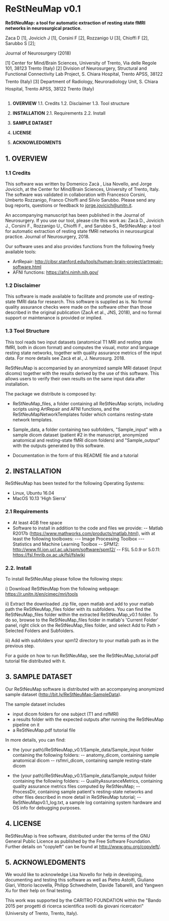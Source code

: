 # ReStNeuMap v0.1
**ReStNeuMap: a tool for automatic extraction of resting state fMRI networks in neurosurgical practice.**

Zaca D [1], Jovicich J [1], Corsini F [2], Rozzanigo U [3], Chioffi F [2], Sarubbo S [2]; 

Journal of Neurosurgery (2018)

[1] Center for Mind/Brain Sciences, University of Trento, Via delle Regole 101, 38123 Trento (Italy)
[2] Division of Neurosurgery, Structural and Functional Connectivity Lab Project, S. Chiara Hospital, Trento APSS, 38122 Trento (Italy)
[3] Department of Radiology, Neuroradiology Unit, S. Chiara Hospital, Trento APSS, 38122 Trento (Italy)

## 


1. **OVERVIEW**
	1.1. Credits
	1.2. Disclaimer
	1.3. Tool structure

2. **INSTALLATION**
	2.1. Requirements
	2.2. Install

3. **SAMPLE DATASET**

4. **LICENSE**

5. **ACKNOWLEDGMENTS**


## 1. OVERVIEW

### 1.1 Credits
This software was written by Domenico Zacà , Lisa Novello, and Jorge Jovicich, at the Center for Mind/Brain Sciences, University of Trento, Italy. 
The software was validated in collaboration with Francesco Corsini, Umberto Rozzanigo, Franco Chioffi and Silvio Sarubbo.
Please send any bug reports, questions or feedback to jorge.jovicich@unitn.it. 

An accompanying manuscript has been published in the Journal of Neurosurgery. If you use our tool, please cite this work as:
Zacà  D., Jovicich J., Corsini F., Rozzanigo U., Chioffi F., and Sarubbo S., ReStNeuMap: a tool for automatic extraction of resting state fMRI networks in neurosurgical practice. Journal of Neurosurgery, 2018.

Our software uses and also provides functions from the following freely available tools:
- ArtRepair: http://cibsr.stanford.edu/tools/human-brain-project/artrepair-software.html
- AFNI functions: https://afni.nimh.nih.gov/


### 1.2 Disclaimer
This software is made available to facilitate and promote use of resting-state fMRI data for research. This software is supplied as is. No formal quality assurance checks were made on the software other than those described in the original publication (ZacÃ  et al., JNS, 2018), and no formal support or maintenance is provided or implied. 

### 1.3 Tool Structure
This tool reads two input datasets (anatomical T1 MRI and resting state fMRI, both in dicom format) and computes the visual, motor and language resting state networks, together with quality assurance metrics of the input data. For more details see Zacà et al., J. Neurosurg. 2018.

ReStNeuMap is accompanied by an anonymized sample MRI dataset (input dicoms) together with the results derived by the use of this software. This allows users to verify their own results on the same input data after installation.  

The package we distribute is composed by:
- ReStNeuMap_files, a folder containing all ReStNeuMap scripts, including scripts using ArtRepair and AFNI functions, and the ReStNeuMapNetworkTemplates folder which contains resting-state network templates. 

- Sample_data, a folder containing two subfolders, "Sample_input" with a sample dicom dataset (patient #2 in the manuscript, anonymized anatomical and resting-state fMRI dicom folders) and  "Sample_output" with the outputs generated by this software.

- Documentation in the form of this README file and a tutorial

## 2. INSTALLATION
ReStNeuMap has been tested for the following Operating Systems:
- Linux, Ubuntu 16.04
- MacOS 10.13 'High Sierra'

### 2.1 Requirements
- At least 4GB free space
- Software to install in addition to the code and files we provide:
-- Matlab R2017b (https://www.mathworks.com/products/matlab.html), with at least the following toolboxes:
--- Image Processing Toolbox
--- Statistics and Machine Learning Toolbox
-- SPM12: http://www.fil.ion.ucl.ac.uk/spm/software/spm12/
-- FSL 5.0.9 or 5.0.11: https://fsl.fmrib.ox.ac.uk/fsl/fslwiki

### 2.2. Install
To install ReStNeuMap please follow the following steps:

i) Download ReStNeuMap from the following webpage: https://r.unitn.it/en/cimec/mri/tools

ii) Extract the downloaded .zip file, open matlab and add to your matlab path the ReStNeuMap_files folder with its subfolders. You can find the ReStNeuMap_files folder within the extracted ReStNeuMap_v0.1 folder. 
To do so, browse to the ReStNeuMap_files folder in matlab's 'Current Folder' panel, right click on the ReStNeuMap_files folder, and select Add to Path > Selected Folders and Subfolders.

iii) Add with subfolders your spm12 directory to your matlab path as in the previous step.

For a guide on how to run ReStNeuMap, see the ReStNeuMap_tutorial.pdf tutorial file distributed with it.

## 3. SAMPLE DATASET
Our ReStNeuMap software is distributed with an accompanying anonymized sample dataset (http://bit.ly/ReStNeuMap-SampleData). 

The sample dataset includes 
 - input dicom folders for one subject (T1 and rsfMRI) 
 - a results folder with the expected outputs after running the ReStNeuMap pipeline on it
 - a ReStNeuMap.pdf tutorial file

In more details, you can find:
- the (your path)/ReStNeuMap_v0.1/Sample_data/Sample_input folder containing the following folders: 
	-- anatomy_dicom, containing sample anatomical dicom
	-- rsfmri_dicom, containing sample resting-state dicom

- the (your path)/ReStNeuMap_v0.1/Sample_data/Sample_output folder containing the following folders:
	-- QualityAssuranceMetrics, containing quality assurance metrics files computed by ReStNeuMap;
	-- ProcessDir, containing sample patient's resting-state networks and other files described in more detail in ReStNeuMap tutorial; 
	-- ReStNeuMapv0.1_log.txt, a sample log containing system hardware and OS info for debugging purposes.
 
 ## 4. LICENSE
 ReStNeuMap is free software, distributed under the terms of the GNU General Public Licence as published by the Free Software Foundation. Further details on "copyleft" can be found at http://www.gnu.org/copyleft/.

## 5. ACKNOWLEDGMENTS
We would like to acknowledge Lisa Novello for help in developing, documenting and testing this software as well as Pietro Astolfi, Giuliano Giari, Vittorio Iacovella, Philipp Schwedhelm, Davide Tabarelli, and Yangwen Xu for their help on final testing. 

This work was supported by the CARITRO FOUNDATION within the "Bando 2015 per progetti di  ricerca scientifica svolti da giovani ricercatori" (University of Trento, Trento, Italy). 

